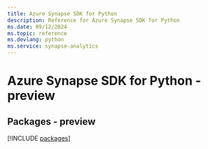 ```yaml
---
title: Azure Synapse SDK for Python
description: Reference for Azure Synapse SDK for Python
ms.date: 09/12/2024
ms.topic: reference
ms.devlang: python
ms.service: synapse-analytics
---
```

# Azure Synapse SDK for Python - preview
## Packages - preview
[!INCLUDE [packages](synapse-index.md)]